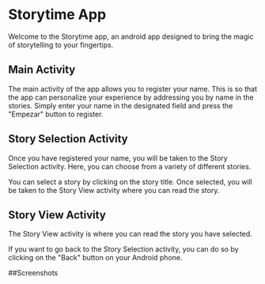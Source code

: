 # Storytime App

Welcome to the Storytime app, an android app designed to bring the magic of storytelling to your fingertips.

## Main Activity

The main activity of the app allows you to register your name. This is so that the app can personalize your experience by addressing you by name in the stories. Simply enter your name in the designated field and press the "Empezar" button to register.

## Story Selection Activity

Once you have registered your name, you will be taken to the Story Selection activity. Here, you can choose from a variety of different stories.

You can select a story by clicking on the story title. Once selected, you will be taken to the Story View activity where you can read the story.

## Story View Activity

The Story View activity is where you can read the story you have selected.

If you want to go back to the Story Selection activity, you can do so by clicking on the "Back" button on your Android phone.

##Screenshots

